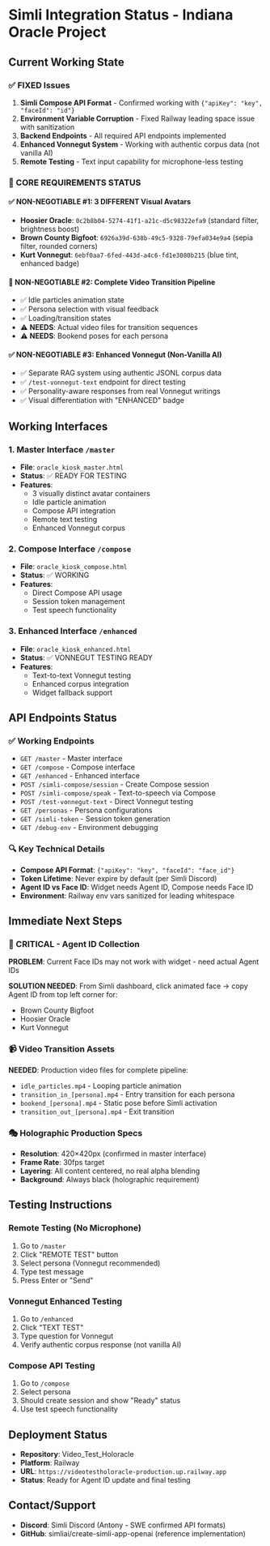 # Simli Integration Status - Indiana Oracle Project

## Current Working State

### ✅ FIXED Issues
1. **Simli Compose API Format** - Confirmed working with `{"apiKey": "key", "faceId": "id"}`
2. **Environment Variable Corruption** - Fixed Railway leading space issue with sanitization
3. **Backend Endpoints** - All required API endpoints implemented
4. **Enhanced Vonnegut System** - Working with authentic corpus data (not vanilla AI)
5. **Remote Testing** - Text input capability for microphone-less testing

### 🎯 CORE REQUIREMENTS STATUS

#### ✅ NON-NEGOTIABLE #1: 3 DIFFERENT Visual Avatars
- **Hoosier Oracle**: `0c2b8b04-5274-41f1-a21c-d5c98322efa9` (standard filter, brightness boost)
- **Brown County Bigfoot**: `6926a39d-638b-49c5-9328-79efa034e9a4` (sepia filter, rounded corners)
- **Kurt Vonnegut**: `6ebf0aa7-6fed-443d-a4c6-fd1e3080b215` (blue tint, enhanced badge)

#### 🔄 NON-NEGOTIABLE #2: Complete Video Transition Pipeline
- ✅ Idle particles animation state
- ✅ Persona selection with visual feedback
- ✅ Loading/transition states
- ⚠️ **NEEDS**: Actual video files for transition sequences
- ⚠️ **NEEDS**: Bookend poses for each persona

#### ✅ NON-NEGOTIABLE #3: Enhanced Vonnegut (Non-Vanilla AI)
- ✅ Separate RAG system using authentic JSONL corpus data
- ✅ `/test-vonnegut-text` endpoint for direct testing
- ✅ Personality-aware responses from real Vonnegut writings
- ✅ Visual differentiation with "ENHANCED" badge

## Working Interfaces

### 1. Master Interface `/master`
- **File**: `oracle_kiosk_master.html`
- **Status**: ✅ READY FOR TESTING
- **Features**:
  - 3 visually distinct avatar containers
  - Idle particle animation
  - Compose API integration
  - Remote text testing
  - Enhanced Vonnegut corpus

### 2. Compose Interface `/compose`  
- **File**: `oracle_kiosk_compose.html`
- **Status**: ✅ WORKING
- **Features**:
  - Direct Compose API usage
  - Session token management
  - Test speech functionality

### 3. Enhanced Interface `/enhanced`
- **File**: `oracle_kiosk_enhanced.html`  
- **Status**: ✅ VONNEGUT TESTING READY
- **Features**:
  - Text-to-text Vonnegut testing
  - Enhanced corpus integration
  - Widget fallback support

## API Endpoints Status

### ✅ Working Endpoints
- `GET /master` - Master interface
- `GET /compose` - Compose interface  
- `GET /enhanced` - Enhanced interface
- `POST /simli-compose/session` - Create Compose session
- `POST /simli-compose/speak` - Text-to-speech via Compose
- `POST /test-vonnegut-text` - Direct Vonnegut testing
- `GET /personas` - Persona configurations
- `GET /simli-token` - Session token generation
- `GET /debug-env` - Environment debugging

### 🔍 Key Technical Details
- **Compose API Format**: `{"apiKey": "key", "faceId": "face_id"}`
- **Token Lifetime**: Never expire by default (per Simli Discord)
- **Agent ID vs Face ID**: Widget needs Agent ID, Compose needs Face ID
- **Environment**: Railway env vars sanitized for leading whitespace

## Immediate Next Steps

### 🚨 CRITICAL - Agent ID Collection
**PROBLEM**: Current Face IDs may not work with widget - need actual Agent IDs

**SOLUTION NEEDED**: From Simli dashboard, click animated face → copy Agent ID from top left corner for:
- Brown County Bigfoot
- Hoosier Oracle  
- Kurt Vonnegut

### 📹 Video Transition Assets
**NEEDED**: Production video files for complete pipeline:
- `idle_particles.mp4` - Looping particle animation
- `transition_in_[persona].mp4` - Entry transition for each persona
- `bookend_[persona].mp4` - Static pose before Simli activation
- `transition_out_[persona].mp4` - Exit transition

### 🎭 Holographic Production Specs
- **Resolution**: 420×420px (confirmed in master interface)
- **Frame Rate**: 30fps target
- **Layering**: All content centered, no real alpha blending
- **Background**: Always black (holographic requirement)

## Testing Instructions

### Remote Testing (No Microphone)
1. Go to `/master`
2. Click "REMOTE TEST" button
3. Select persona (Vonnegut recommended)
4. Type test message
5. Press Enter or "Send"

### Vonnegut Enhanced Testing
1. Go to `/enhanced` 
2. Click "TEXT TEST" 
3. Type question for Vonnegut
4. Verify authentic corpus response (not vanilla AI)

### Compose API Testing
1. Go to `/compose`
2. Select persona 
3. Should create session and show "Ready" status
4. Use test speech functionality

## Deployment Status
- **Repository**: Video_Test_Holoracle 
- **Platform**: Railway
- **URL**: `https://videotestholoracle-production.up.railway.app`
- **Status**: Ready for Agent ID update and final testing

## Contact/Support
- **Discord**: Simli Discord (Antony - SWE confirmed API formats)
- **GitHub**: simliai/create-simli-app-openai (reference implementation)